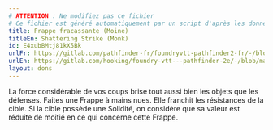 ```yaml
---
# ATTENTION : Ne modifiez pas ce fichier
# Ce fichier est généré automatiquement par un script d'après les données du module Foundry VTT officiel et de sa traduction
title: Frappe fracassante (Moine)
titleEn: Shattering Strike (Monk)
id: E4xubBMtj81kX5Bk
urlFr: https://gitlab.com/pathfinder-fr/foundryvtt-pathfinder2-fr/-/blob/master/data/feats/E4xubBMtj81kX5Bk.htm
urlEn: https://gitlab.com/hooking/foundry-vtt---pathfinder-2e/-/blob/master/packs/data/feats.db/shattering-strike-monk.json
layout: dons
---
```

La force considérable de vos coups brise tout aussi bien les objets que les défenses. Faites une Frappe à mains nues. Elle franchit les résistances de la cible. Si la cible possède une Solidité, on considère que sa valeur est réduite de moitié en ce qui concerne cette Frappe.
